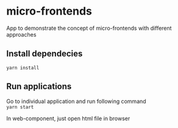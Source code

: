 # micro-frontends
App to demonstrate the concept of micro-frontends with different approaches 

## Install dependecies
`yarn install`

## Run applications
Go to individual application and run following command <br/>
`yarn start`

In web-component, just open html file in browser
